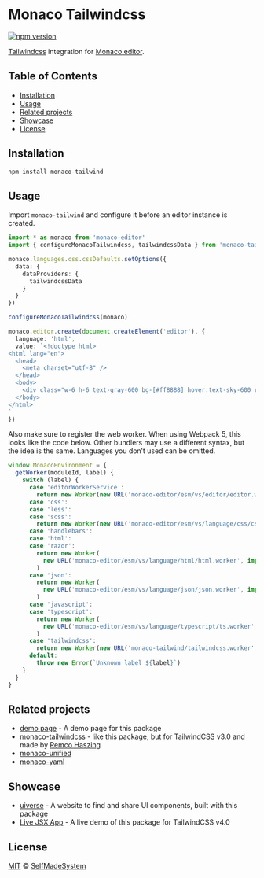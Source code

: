 # Monaco Tailwindcss

[![npm version](https://img.shields.io/npm/v/monaco-tailwind)](https://www.npmjs.com/package/monaco-tailwind)

[Tailwindcss](https://tailwindcss.com) integration for
[Monaco editor](https://microsoft.github.io/monaco-editor).

## Table of Contents

- [Installation](#installation)
- [Usage](#usage)
- [Related projects](#related-projects)
- [Showcase](#showcase)
- [License](#license)

## Installation

```sh
npm install monaco-tailwind
```

## Usage

Import `monaco-tailwind` and configure it before an editor instance is created.

```typescript
import * as monaco from 'monaco-editor'
import { configureMonacoTailwindcss, tailwindcssData } from 'monaco-tailwind'

monaco.languages.css.cssDefaults.setOptions({
  data: {
    dataProviders: {
      tailwindcssData
    }
  }
})

configureMonacoTailwindcss(monaco)

monaco.editor.create(document.createElement('editor'), {
  language: 'html',
  value: `<!doctype html>
<html lang="en">
  <head>
    <meta charset="utf-8" />
  </head>
  <body>
    <div class="w-6 h-6 text-gray-600 bg-[#ff8888] hover:text-sky-600 ring-gray-900/5"></div>
  </body>
</html>
`
})
```

Also make sure to register the web worker. When using Webpack 5, this looks like the code below.
Other bundlers may use a different syntax, but the idea is the same. Languages you don’t used can be
omitted.

```js
window.MonacoEnvironment = {
  getWorker(moduleId, label) {
    switch (label) {
      case 'editorWorkerService':
        return new Worker(new URL('monaco-editor/esm/vs/editor/editor.worker', import.meta.url))
      case 'css':
      case 'less':
      case 'scss':
        return new Worker(new URL('monaco-editor/esm/vs/language/css/css.worker', import.meta.url))
      case 'handlebars':
      case 'html':
      case 'razor':
        return new Worker(
          new URL('monaco-editor/esm/vs/language/html/html.worker', import.meta.url)
        )
      case 'json':
        return new Worker(
          new URL('monaco-editor/esm/vs/language/json/json.worker', import.meta.url)
        )
      case 'javascript':
      case 'typescript':
        return new Worker(
          new URL('monaco-editor/esm/vs/language/typescript/ts.worker', import.meta.url)
        )
      case 'tailwindcss':
        return new Worker(new URL('monaco-tailwind/tailwindcss.worker', import.meta.url))
      default:
        throw new Error(`Unknown label ${label}`)
    }
  }
}
```

## Related projects

- [demo page](https://selfmadesystem.github.io/monaco-tailwind) - A demo page for this package
- [monaco-tailwindcss](https://monaco-tailwindcss.js.org) - like this package, but for TailwindCSS v3.0 and made by [Remco Haszing](https://remcohaszing.nl)
- [monaco-unified](https://monaco-unified.js.org)
- [monaco-yaml](https://monaco-yaml.js.org)

## Showcase

- [uiverse](https://uiverse.io) - A website to find and share UI components, built with this package
- [Live JSX App](https://live-jsx-app.shoghisimon.ca) - A live demo of this package for TailwindCSS v4.0

## License

[MIT](LICENSE.md) © [SelfMadeSystem](https://shoghisimon.ca)
